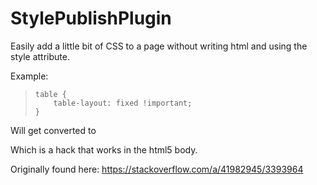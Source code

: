 # StylePublishPlugin

Easily add a little bit of CSS to a page without writing html and using the style attribute.


Example:

> ```style
> table {
>     table-layout: fixed !important;
> }
> ```

Will get converted to

> <link rel="stylesheet" href="data:text/css,table%20%7B%0A%20%20%20%20table%2Dlayout%3A%20fixed%20%21important%3B%0A%7D%0A" />

Which is a hack that works in the html5 body.

Originally found here: https://stackoverflow.com/a/41982945/3393964
